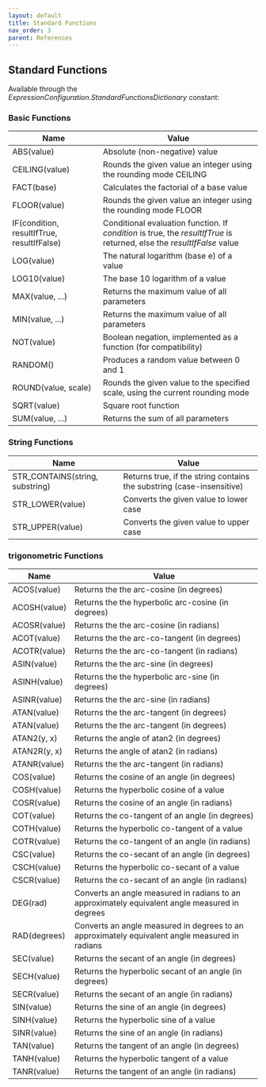```yaml
---
layout: default
title: Standard Functions
nav_order: 3
parent: References
---
```


## Standard Functions

Available through the _ExpressionConfiguration.StandardFunctionsDictionary_ constant:

### Basic Functions

| Name                                       | Value                                                                                                                   |
|--------------------------------------------|-------------------------------------------------------------------------------------------------------------------------|
| ABS(value)                                 | Absolute (non-negative) value                                                                                           |
| CEILING(value)                             | Rounds the given value an integer using the rounding mode CEILING                                                       |
| FACT(base)                                 | Calculates the factorial of a base value                                                                                |
| FLOOR(value)                               | Rounds the given value an integer using the rounding mode FLOOR                                                         |
| IF(condition, resultIfTrue, resultIfFalse) | Conditional evaluation function. If _condition_ is true, the _resultIfTrue_ is returned, else the _resultIfFalse_ value |
| LOG(value)                                 | The natural logarithm (base e) of a value                                                                               |
| LOG10(value)                               | The base 10 logarithm of a value                                                                                        |
| MAX(value, ...)                            | Returns the maximum value of all parameters                                                                             |
| MIN(value, ...)                            | Returns the maximum value of all parameters                                                                             |
| NOT(value)                                 | Boolean negation, implemented as a function (for compatibility)                                                         |
| RANDOM()                                   | Produces a random value between 0 and 1                                                                                 |
| ROUND(value, scale)                        | Rounds the given value to the specified scale, using the current rounding mode                                          |
| SQRT(value)                                | Square root function                                                                                                    |
| SUM(value, ...)                            | Returns the sum of all parameters                                                                                       |

### String Functions

| Name                            | Value                                                                 |
|---------------------------------|-----------------------------------------------------------------------|
| STR_CONTAINS(string, substring) | Returns true, if the string contains the substring (case-insensitive) |
| STR_LOWER(value)                | Converts the given value to lower case                                |
| STR_UPPER(value)                | Converts the given value to upper case                                |

### trigonometric Functions

| Name         | Value                                                                                          |
|--------------|------------------------------------------------------------------------------------------------|
| ACOS(value)  | Returns the the arc-cosine (in degrees)                                                        |
| ACOSH(value) | Returns the the hyperbolic arc-cosine (in degrees)                                             |
| ACOSR(value) | Returns the the arc-cosine (in radians)                                                        |
| ACOT(value)  | Returns the the arc-co-tangent (in degrees)                                                    |
| ACOTR(value) | Returns the the arc-co-tangent (in radians)                                                    |
| ASIN(value)  | Returns the the arc-sine (in degrees)                                                          |
| ASINH(value) | Returns the the hyperbolic arc-sine (in degrees)                                               |
| ASINR(value) | Returns the the arc-sine (in radians)                                                          |
| ATAN(value)  | Returns the the arc-tangent (in degrees)                                                       |
| ATAN(value)  | Returns the the arc-tangent (in degrees)                                                       |
| ATAN2(y, x)  | Returns the angle of atan2 (in degrees)                                                        |
| ATAN2R(y, x) | Returns the angle of atan2 (in radians)                                                        |
| ATANR(value) | Returns the the arc-tangent (in radians)                                                       |
| COS(value)   | Returns the cosine of an angle (in degrees)                                                    |
| COSH(value)  | Returns the hyperbolic cosine of a value                                                       |
| COSR(value)  | Returns the cosine of an angle (in radians)                                                    |
| COT(value)   | Returns the co-tangent of an angle (in degrees)                                                |
| COTH(value)  | Returns the hyperbolic co-tangent of a value                                                   |
| COTR(value)  | Returns the co-tangent of an angle (in radians)                                                |
| CSC(value)   | Returns the co-secant of an angle (in degrees)                                                 |
| CSCH(value)  | Returns the hyperbolic co-secant of a value                                                    |
| CSCR(value)  | Returns the co-secant of an angle (in radians)                                                 |
| DEG(rad)     | Converts an angle measured in radians to an approximately equivalent angle measured in degrees |
| RAD(degrees) | Converts an angle measured in degrees to an approximately equivalent angle measured in radians |
| SEC(value)   | Returns the secant of an angle (in degrees)                                                    |
| SECH(value)  | Returns the hyperbolic secant of an angle (in degrees)                                         |
| SECR(value)  | Returns the secant of an angle (in radians)                                                    |
| SIN(value)   | Returns the sine of an angle (in degrees)                                                      |
| SINH(value)  | Returns the hyperbolic sine of a value                                                         |
| SINR(value)  | Returns the sine of an angle (in radians)                                                      |
| TAN(value)   | Returns the tangent of an angle (in degrees)                                                   |
| TANH(value)  | Returns the hyperbolic tangent of a value                                                      |
| TANR(value)  | Returns the tangent of an angle (in radians)                                                   |

